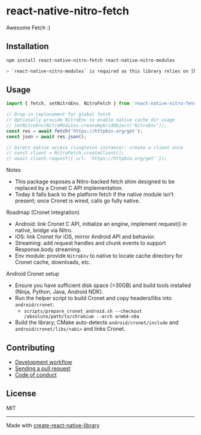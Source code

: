 # react-native-nitro-fetch

Awesome Fetch :)

## Installation


```sh
npm install react-native-nitro-fetch react-native-nitro-modules

> `react-native-nitro-modules` is required as this library relies on [Nitro Modules](https://nitro.margelo.com/).
```


## Usage


```ts
import { fetch, setNitroEnv, NitroFetch } from 'react-native-nitro-fetch';

// Drop-in replacement for global fetch
// Optionally provide NitroEnv to enable native cache dir usage
// setNitroEnv(NitroModules.createHybridObject('NitroEnv'));
const res = await fetch('https://httpbin.org/get');
const json = await res.json();

// Direct native access (singleton instance): create a client once
// const client = NitroFetch.createClient();
// await client.request({ url: 'https://httpbin.org/get' });
```

Notes

- This package exposes a Nitro-backed fetch shim designed to be replaced by a Cronet C API implementation.
- Today it falls back to the platform fetch if the native module isn’t present; once Cronet is wired, calls go fully native.

Roadmap (Cronet integration)

- Android: link Cronet C API, initialize an engine, implement request() in native, bridge via Nitro.
- iOS: link Cronet for iOS, mirror Android API and behavior.
- Streaming: add request handles and chunk events to support Response.body streaming.
 - Env module: provide `NitroEnv` to native to locate cache directory for Cronet cache, downloads, etc.

Android Cronet setup

- Ensure you have sufficient disk space (>30GB) and build tools installed (Ninja, Python, Java, Android NDK).
- Run the helper script to build Cronet and copy headers/libs into `android/cronet`:
  - `scripts/prepare_cronet_android.sh --checkout /absolute/path/to/chromium --arch arm64-v8a`
- Build the library; CMake auto-detects `android/cronet/include` and `android/cronet/libs/<abi>` and links Cronet.


## Contributing

- [Development workflow](CONTRIBUTING.md#development-workflow)
- [Sending a pull request](CONTRIBUTING.md#sending-a-pull-request)
- [Code of conduct](CODE_OF_CONDUCT.md)

## License

MIT

---

Made with [create-react-native-library](https://github.com/callstack/react-native-builder-bob)
